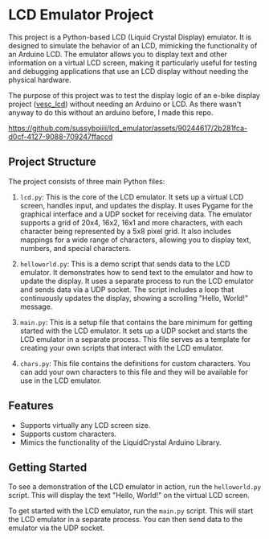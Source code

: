 # LCD Emulator Project

This project is a Python-based LCD (Liquid Crystal Display) emulator. It is designed to simulate the behavior of an LCD, mimicking the functionality of an Arduino LCD. The emulator allows you to display text and other information on a virtual LCD screen, making it particularly useful for testing and debugging applications that use an LCD display without needing the physical hardware.

The purpose of this project was to test the display logic of an e-bike display project ([vesc_lcd](https://github.com/sussyboiiii/vesc_lcd)) without needing an Arduino or LCD. As there wasn't anyway to do this without an arduino before, I made this repo.

https://github.com/sussyboiiii/lcd_emulator/assets/90244617/2b281fca-d0cf-4127-9088-709247ffaccd


## Project Structure

The project consists of three main Python files:

1. `lcd.py`: This is the core of the LCD emulator. It sets up a virtual LCD screen, handles input, and updates the display. It uses Pygame for the graphical interface and a UDP socket for receiving data. The emulator supports a grid of 20x4, 16x2, 16x1 and more characters, with each character being represented by a 5x8 pixel grid. It also includes mappings for a wide range of characters, allowing you to display text, numbers, and special characters.

2. `helloworld.py`: This is a demo script that sends data to the LCD emulator. It demonstrates how to send text to the emulator and how to update the display. It uses a separate process to run the LCD emulator and sends data via a UDP socket. The script includes a loop that continuously updates the display, showing a scrolling "Hello, World!" message.

3. `main.py`: This is a setup file that contains the bare minimum for getting started with the LCD emulator. It sets up a UDP socket and starts the LCD emulator in a separate process. This file serves as a template for creating your own scripts that interact with the LCD emulator.

4. `chars.py`: This file contains the definitions for custom characters. You can add your own characters to this file and they will be available for use in the LCD emulator.

## Features

- Supports virtually any LCD screen size.
- Supports custom characters.
- Mimics the functionality of the LiquidCrystal Arduino Library.

## Getting Started

To see a demonstration of the LCD emulator in action, run the `helloworld.py` script. This will display the text "Hello, World!" on the virtual LCD screen.

To get started with the LCD emulator, run the `main.py` script. This will start the LCD emulator in a separate process. You can then send data to the emulator via the UDP socket.